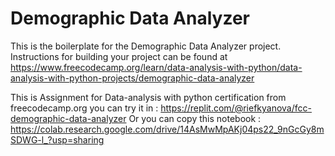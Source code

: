 # Demographic Data Analyzer

This is the boilerplate for the Demographic Data Analyzer project. Instructions for building your project can be found at https://www.freecodecamp.org/learn/data-analysis-with-python/data-analysis-with-python-projects/demographic-data-analyzer

This is Assignment for Data-analysis with python certification from freecodecamp.org
you can try it in : 
https://replit.com/@riefkyanova/fcc-demographic-data-analyzer
Or you can copy this notebook : 
https://colab.research.google.com/drive/14AsMwMpAKj04ps22_9nGcGy8mSDWG-l_?usp=sharing
